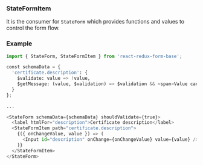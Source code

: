 ### StateFormItem

It is the consumer for `StateForm` which provides functions and values to control the form flow.

### Example

```python
import { StateForm, StateFormItem } from 'react-redux-form-base';

const schemaData = {
  'certificate.description': {
    $validate: value => !value,
    $getMessage: (value, $validation) => $validation && <span>Value cannot be "{value}"</span>
  }
};

...

<StateForm schemaData={schemaData} shouldValidate={true}>
  <label htmlFor="description">Certificate description</label>
  <StateFormItem path="certificate.description">
    {({ onChangeValue, value }) => (
      <Input id="description" onChange={onChangeValue} value={value} />
    )}
  </StateFormItem>
</StateForm>
```
